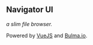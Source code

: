 ## Navigator UI
_a slim file browser._

Powered by [VueJS](https://vuejs.org) and [Bulma.io](http://bulma.io).